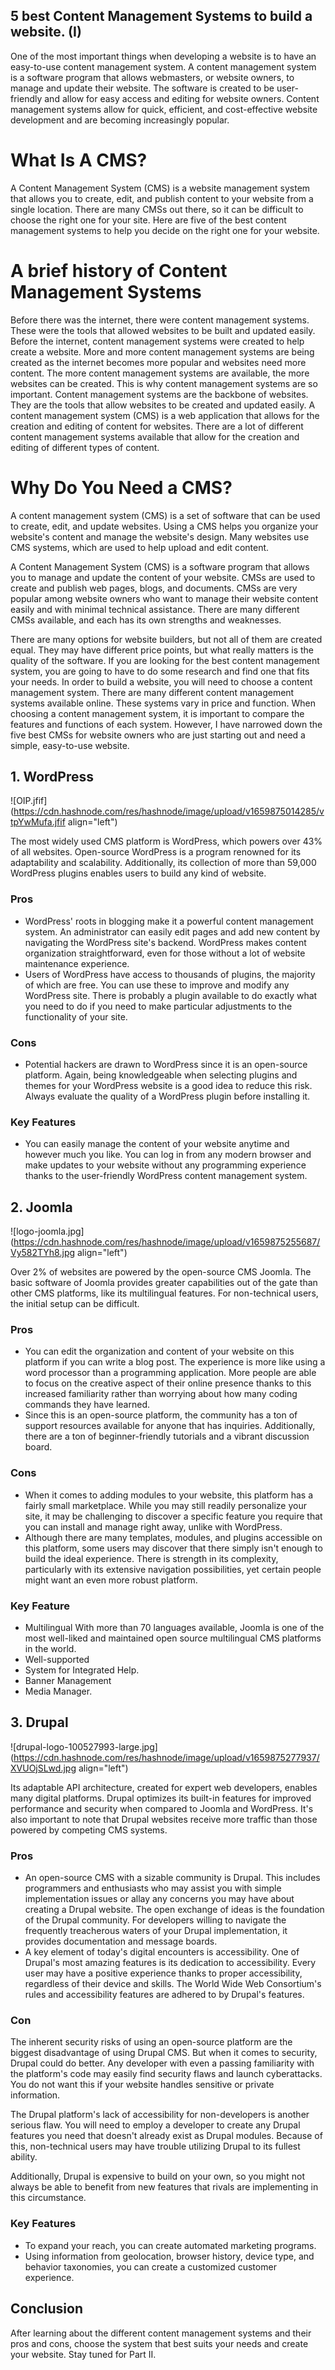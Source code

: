 ## 5 best Content Management Systems to build a website. (I)


One of the most important things when developing a website is to have an easy-to-use content management system. A content management system is a software program that allows webmasters, or website owners, to manage and update their website. The software is created to be user-friendly and allow for easy access and editing for website owners. Content management systems allow for quick, efficient, and cost-effective website development and are becoming increasingly popular.


# What Is A CMS?

A Content Management System (CMS) is a website management system that allows you to create, edit, and publish content to your website from a single location. There are many CMSs out there, so it can be difficult to choose the right one for your site. Here are five of the best content management systems to help you decide on the right one for your website.

# A brief history of Content Management Systems

Before there was the internet, there were content management systems. These were the tools that allowed websites to be built and updated easily. Before the internet, content management systems were created to help create a website. More and more content management systems are being created as the internet becomes more popular and websites need more content. The more content management systems are available, the more websites can be created. This is why content management systems are so important. Content management systems are the backbone of websites. They are the tools that allow websites to be created and updated easily. A content management system (CMS) is a web application that allows for the creation and editing of content for websites. There are a lot of different content management systems available that allow for the creation and editing of different types of content.


# Why Do You Need a CMS?
A content management system (CMS) is a set of software that can be used to create, edit, and update websites. Using a CMS helps you organize your website's content and manage the website's design. Many websites use CMS systems, which are used to help upload and edit content.

A Content Management System (CMS) is a software program that allows you to manage and update the content of your website. CMSs are used to create and publish web pages, blogs, and documents. CMSs are very popular among website owners who want to manage their website content easily and with minimal technical assistance. There are many different CMSs available, and each has its own strengths and weaknesses. 

There are many options for website builders, but not all of them are created equal. They may have different price points, but what really matters is the quality of the software. If you are looking for the best content management system, you are going to have to do some research and find one that fits your needs. 
In order to build a website, you will need to choose a content management system. There are many different content management systems available online. These systems vary in price and function. When choosing a content management system, it is important to compare the features and functions of each system. However, I have narrowed down the five best CMSs for website owners who are just starting out and need a simple, easy-to-use website.


## 1. WordPress


![OIP.jfif](https://cdn.hashnode.com/res/hashnode/image/upload/v1659875014285/vtpYwMufa.jfif align="left")

The most widely used CMS platform is WordPress, which powers over 43% of all websites. Open-source WordPress is a program renowned for its adaptability and scalability. Additionally, its collection of more than 59,000 WordPress plugins enables users to build any kind of website.

### Pros

- WordPress' roots in blogging make it a powerful content management system. An administrator can easily edit pages and add new content by navigating the WordPress site's backend. WordPress makes content organization straightforward, even for those without a lot of website maintenance experience.
- Users of WordPress have access to thousands of plugins, the majority of which are free. You can use these to improve and modify any WordPress site. There is probably a plugin available to do exactly what you need to do if you need to make particular adjustments to the functionality of your site.

### Cons
- Potential hackers are drawn to WordPress since it is an open-source platform. Again, being knowledgeable when selecting plugins and themes for your WordPress website is a good idea to reduce this risk. Always evaluate the quality of a WordPress plugin before installing it.

### Key Features
- You can easily manage the content of your website anytime and however much you like. You can log in from any modern browser and make updates to your website without any programming experience thanks to the user-friendly WordPress content management system.

## 2. Joomla


![logo-joomla.jpg](https://cdn.hashnode.com/res/hashnode/image/upload/v1659875255687/Vy582TYh8.jpg align="left")

Over 2% of websites are powered by the open-source CMS Joomla. The basic software of Joomla provides greater capabilities out of the gate than other CMS platforms, like its multilingual features. For non-technical users, the initial setup can be difficult.

### Pros
- You can edit the organization and content of your website on this platform if you can write a blog post. The experience is more like using a word processor than a programming application. More people are able to focus on the creative aspect of their online presence thanks to this increased familiarity rather than worrying about how many coding commands they have learned.
- Since this is an open-source platform, the community has a ton of support resources available for anyone that has inquiries. Additionally, there are a ton of beginner-friendly tutorials and a vibrant discussion board.

### Cons
- When it comes to adding modules to your website, this platform has a fairly small marketplace. While you may still readily personalize your site, it may be challenging to discover a specific feature you require that you can install and manage right away, unlike with WordPress.
- Although there are many templates, modules, and plugins accessible on this platform, some users may discover that there simply isn't enough to build the ideal experience. There is strength in its complexity, particularly with its extensive navigation possibilities, yet certain people might want an even more robust platform.

### Key Feature
- Multilingual With more than 70 languages available, Joomla is one of the most well-liked and maintained open source multilingual CMS platforms in the world.
- Well-supported
- System for Integrated Help.
- Banner Management
- Media Manager.

## 3. Drupal


![drupal-logo-100527993-large.jpg](https://cdn.hashnode.com/res/hashnode/image/upload/v1659875277937/XVUOjSLwd.jpg align="left")

Its adaptable API architecture, created for expert web developers, enables many digital platforms. Drupal optimizes its built-in features for improved performance and security when compared to Joomla and WordPress. It's also important to note that Drupal websites receive more traffic than those powered by competing CMS systems.

### Pros
- An open-source CMS with a sizable community is Drupal. This includes programmers and enthusiasts who may assist you with simple implementation issues or allay any concerns you may have about creating a Drupal website. The open exchange of ideas is the foundation of the Drupal community. For developers willing to navigate the frequently treacherous waters of your Drupal implementation, it provides documentation and message boards.
- A key element of today's digital encounters is accessibility. One of Drupal's most amazing features is its dedication to accessibility. Every user may have a positive experience thanks to proper accessibility, regardless of their device and skills. The World Wide Web Consortium's rules and accessibility features are adhered to by Drupal's features.

### Con
The inherent security risks of using an open-source platform are the biggest disadvantage of using Drupal CMS. But when it comes to security, Drupal could do better. Any developer with even a passing familiarity with the platform's code may easily find security flaws and launch cyberattacks. You do not want this if your website handles sensitive or private information.

The Drupal platform's lack of accessibility for non-developers is another serious flaw. You will need to employ a developer to create any Drupal features you need that doesn't already exist as Drupal modules. Because of this, non-technical users may have trouble utilizing Drupal to its fullest ability.

Additionally, Drupal is expensive to build on your own, so you might not always be able to benefit from new features that rivals are implementing in this circumstance.

### Key Features
- To expand your reach, you can create automated marketing programs.
- Using information from geolocation, browser history, device type, and behavior taxonomies, you can create a customized customer experience.

## Conclusion
After learning about the different content management systems and their pros and cons, choose the system that best suits your needs and create your website. Stay tuned for Part II.
